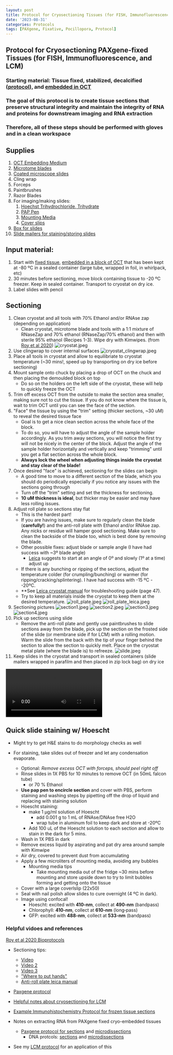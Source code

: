 ```yaml
---
layout: post
title: Protocol for Cryosectioning Tissues (for FISH, Immunofluorescence, and LCM)
date: '2023-08-31'
categories: Protocols
tags: [PAXgene, Fixative, Pocillopora, Protocol]
---
```


## Protocol for Cryosectioning PAXgene-fixed Tissues (for FISH, Immunofluorescence, and LCM)

### Starting material: Tissue fixed, stabilized, decalcified ([protocol](https://zdellaert.github.io/ZD_Putnam_Lab_Notebook/PAXgene-Fix-Decalc-Protocol/)), and [embedded in OCT](https://zdellaert.github.io/ZD_Putnam_Lab_Notebook/Cryoembedding-Protocol/)

### The goal of this protocol is to create tissue sections that preserve structural integrity and maintain the integrity of RNA and proteins for downstream imaging and RNA extraction

### Therefore, all of these steps should be performed with gloves and in a clean workspace

## Supplies
1. [OCT Embedding Medium](https://www.fishersci.com/shop/products/tissue-plus-o-c-t-compound/23730571#?keyword=o.c.t%20cryo)
2. [Microtome blades](https://www.fishersci.com/shop/products/edge-rite-disposable-microtome-blades/1407060)
3. [Coated microscope slides](https://www.fishersci.com/shop/products/fisherbrand-superfrost-plus-microscope-slides-2/p-45174#?keyword=superfrost%20plus)
4. Cling wrap
4. Forceps
5. Paintbrushes
6. Razor Blades
7. For imaging/making slides:
    1. [Hoechst Trihydrochloride, Trihydrate](https://www.fishersci.com/shop/products/molecular-probes-hoechst-33342-trihydrochloride-trihydrate-1/H1399)
    2. [PAP Pen](https://www.fishersci.com/shop/products/blue-pap-pen/NC1836708#?keyword=gnomepen)
    3. [Mounting Media](https://www.fishersci.com/shop/products/prolong-diamond-antifade-mountant-6/p-7076181)
    4. [Cover slips](https://www.fishersci.com/shop/products/superslip-cover-slips-20/p-7227752#?keyword=cover%20slips)
8. [Box for slides](https://www.amazon.com/dp/B0061OUFX6/ref=redir_mobile_desktop?_encoding=UTF8&)
9. [Slide mailers for staining/storing slides](https://www.amazon.com/Heathrow-Scientific-HD15986-Natural-Polypropylene/dp/B0061OTA00/ref=sr_1_6?crid=3TZF8W5FSYV3L&keywords=slide+mailer&qid=1697471771&s=industrial&sprefix=slide+mailer%2Cindustrial%2C181&sr=1-6)

## Input material:
1. Start with [fixed tissue](https://zdellaert.github.io/ZD_Putnam_Lab_Notebook/), [embedded in a block of OCT]((https://zdellaert.github.io/ZD_Putnam_Lab_Notebook/Cryoembedding-Protocol/)) that has been kept at -80 ºC in a sealed container (large tube, wrapped in foil, in whirlpack, etc)
2. 30 minutes before sectioning, move block containing tissue to -20 ºC freezer. Keep in sealed container. Transport to cryostat on dry ice.
3. Label slides with pencil

## Sectioning 

1. Clean cryostat and all tools with 70% Ethanol and/or RNAse zap (depending on application)
    - Clean cryostat, microtome blade and tools with a 1:1 mixture of RNaseZap and 70% ethanol (RNaseZap/70% ethanol) and then with sterile 95% ethanol (Recipes 1-3). Wipe dry with Kimwipes. (from [Roy et al 2020](https://github.com/zdellaert/ZD_Putnam_Lab_Notebook/blob/master/protocols/BioProtoc-10-01-3475.pdf))
    ![cryostat.jpeg](https://github.com/zdellaert/ZD_Putnam_Lab_Notebook/blob/master/images/protocols/cryosection/cryostat.jpeg?raw=true)
2. Use clingwrap to cover internal surfaces
    ![cryostat_clingwrap.jpeg](https://github.com/zdellaert/ZD_Putnam_Lab_Notebook/blob/master/images/protocols/cryosection/cryostat_clingwrap.jpeg?raw=true)
3. Place all tools in cryostat and allow to equilibriate to cryostat temperature (~30 mins!, speed up by transporting on dry ice before sectioning)
4. Mount sample onto chuck by placing a drop of OCT on the chuck and then placing the demoulded block on top
    - Do so on the holders on the left side of the cryostat, these will help to quickly freeze the OCT 
5. Trim off excess OCT from the outside to make the section area smaller, making sure not to cut the tissue. If you do not know where the tissue is, wait to trim OCT until you can see the face of the section.
5. "Face" the tissue by using the "trim" setting (thicker sections, ~30 uM) to reveal the desired tissue face 
    - Goal is to get a nice clean section across the whole face of the block. 
    - To do so, you will have to adjust the angle of the sample holder accordingly. As you trim away sections, you will notice the first try will not be nicely in the center of the block. Adjust the angle of the sample holder horizontally and vertically and keep "trimming" until you get a flat section across the whole block.
    - **Always lock the wheel when adjusting things inside the cryostat and stay clear of the blade!**
6. Once desired "face" is achieved, sectioning for the slides can begin 
    - A good time to move to a different section of the blade, which you should do periodically especially if you notice any issues with the sections going through
    - Turn off the "trim" setting and set the thickness for sectioning.
    - **10 uM thickness is ideal**, but thicker may be easier and may have less rolling issues.
7. Adjust roll plate so sections stay flat
    - This is the hardest part! 
    - If you are having issues, make sure to regularly clean the blade (**carefully!**) and the anti-roll plate with Ethanol and/or RNAse zap. Any nicks or residue will hamper good sectioning. Make sure to clean the backside of the blade too, which is best done by removing the blade.
    - Other possible fixes: adjust blade or sample angle (I have had success with ~3º blade angle)
        - [Leica](https://github.com/zdellaert/ZD_Putnam_Lab_Notebook/blob/master/protocols/Leica_AntiRoll.pdf) suggests to start at an angle of 0º and slowly (1º at a time) adjust up
    - If there is any bunching or ripping of the sections, adjust the temperature colder (for crumpling/bunching) or warmer (for ripping/cracking/splintering). I have had success with -15 ºC - -20ºC.
    - **See [Leica cryostat manual](https://github.com/zdellaert/ZD_Putnam_Lab_Notebook/blob/master/protocols/cm3050en.pdf) for troubleshooting guide (page 47).
    - Try to keep all materials inside the cryostat to keep them at the desired temperature.
    ![roll_plate.jpeg](https://github.com/zdellaert/ZD_Putnam_Lab_Notebook/blob/master/images/protocols/cryosection/roll_plate.jpeg?raw=true)
    ![roll_plate_leica.jpeg](https://github.com/zdellaert/ZD_Putnam_Lab_Notebook/blob/master/images/protocols/cryosection/roll_plate_leica.jpeg?raw=true)
4. Sectioning pictures
    ![section1.jpeg](https://github.com/zdellaert/ZD_Putnam_Lab_Notebook/blob/master/images/protocols/cryosection/section1.jpeg?raw=true)
    ![section2.jpeg](https://github.com/zdellaert/ZD_Putnam_Lab_Notebook/blob/master/images/protocols/cryosection/section2.jpeg?raw=true)
    ![section3.jpeg](https://github.com/zdellaert/ZD_Putnam_Lab_Notebook/blob/master/images/protocols/cryosection/section3.jpeg?raw=true)
    ![section4.jpeg](https://github.com/zdellaert/ZD_Putnam_Lab_Notebook/blob/master/images/protocols/cryosection/section4.jpeg?raw=true)
5. Pick up sections using slide
    - Remove the anti-roll plate and gently use paintbrushes to slide sections away from the blade, pick up the section on the frosted side of the slide (or membrane side if for LCM) with a rolling motion. Warm the slide from the back with the tip of your finger behind the section to allow the section to quickly melt. Place on the cryostat metal plate (where the blade is) to refreeze. 
    ![slide.jpeg](https://github.com/zdellaert/ZD_Putnam_Lab_Notebook/blob/master/images/protocols/cryosection/slide.jpeg?raw=true)
6. Keep slides in the cryostat and transport in sealed containers (slide mailers wrapped in parafilm and then placed in zip lock bag) on dry ice

![rollplate_correct.mov](https://github.com/zdellaert/ZD_Putnam_Lab_Notebook/blob/master/images/protocols/cryosection/rollplate_correct.mov?raw=true)

## Quick slide staining w/ Hoescht

- Might try to get H&E stains to do morphology checks as well

- For staining, take slides out of freezer and let any condensation evaporate.
    - Optional: *Remove excess OCT with forceps, should peel right off*
    - Rinse slides in 1X PBS for 10 minutes to remove OCT (in 50mL falcon tube)
        - or 70 % Ethanol
    - **Use pap pen to encircle section** and cover with PBS, perform staining and washing steps by pipetting off the drop of liquid and replacing with staining solution
    - Hoescht staining: 
        - make 1 µg/ml solution of Hoescht 
            - add 0.001 g to 1 mL of RNAse/DNAse free H2O
            - wrap tube in aluminum foil to keep dark and store at -20ºC 
        - Add 100 uL of the Hoescht solution to each section and allow to stain in the dark for 5 mins.
    - Wash in 1X PBS in dark
    - Remove excess liquid by aspirating and pat dry area around sample with Kimwipe
    - Air dry, covered to prevent dust from accumulating
    - Apply a few microliters of mounting media, avoiding any bubbles
        - Mounting media tips
            - Take mounting media out of the fridge ~30 mins before mounting and store upside down to try to limit bubbles forming and getting onto the tissue
    - Cover with a large coverlslip (22x50)
    - Seal with nail polish allow slides to cure overnight (4 ºC in dark).
    - Image using confocal!
        - Hoescht: excited with **410‐nm**, collect at **490‐nm** (bandpass)
        - Chlorophyll: **410‐nm**, collect at **610‐nm** (long‐pass)
        - GFP: excited with **488‐nm**, collect at **533‐nm** (bandpass)

### Helpful vidoes and references

[Roy et al 2020 Bioprotocols](https://github.com/zdellaert/ZD_Putnam_Lab_Notebook/blob/master/protocols/BioProtoc-10-01-3475.pdf)

- Sectioning tips:
    - [Video](https://www.youtube.com/watch?v=aNrnnmQB8y0)
    - [Video 2](https://www.youtube.com/watch?v=qUBoyIN65vA)
    - [Video 3](https://www.youtube.com/watch?v=3s3zeRCwQyE&list=PLfaSRwcfHcq0D8RTy9LR8sKsWcF6C8TAt&index=5)
    - ["Where to put hands"](https://bitesizebio.com/28466/can-stand-cold-cryosectioning-beginners/)
    - [Anti-roll plate leica manual](https://github.com/zdellaert/ZD_Putnam_Lab_Notebook/blob/master/protocols/Leica_AntiRoll.pdf)

- [Paxgene protocol](https://github.com/zdellaert/ZD_Putnam_Lab_Notebook/blob/master/protocols/HB-1543-S01-001_PX20_SP_TIssue_System_Preparation_of_sections_from_PFPE_and_PFCE_tissues_for_manual_or_LMD_1015_WW.pdf)

- [Helpful notes about cryosectioning for LCM](https://www.thermofisher.com/us/en/home/references/ambion-tech-support/rna-isolation/general-articles/getting-intact-rna-from-lcm-samples.html)

- [Example Immunohistochemistry Protocol for frozen tissue sections](https://www.rndsystems.com/resources/protocols/protocol-preparation-and-fluorescent-ihc-staining-frozen-tissue-sections)

- Notes on extracting RNA from PAXgene fixed cryo-embedded tissues
    - [Paxgene protocol for sections](https://www.preanalytix.com/storage/download/_ProductResources_/SuppProtocols/HB-0164-S02-001_PX22_SP_RNA_including_miRNA_from_PFCE_sections_0716_WW.pdf) and [microdissections](https://www.preanalytix.com/storage/download/_ProductResources_/SuppProtocols/HB-0163-S04-001_PX17_SP_Tissue_RNA_System_Purification_RNA_from_microdissected_PFPE_and_PFCE_tissues_1015_WW.pdf) 
        - DNA protcols: [sections](https://www.preanalytix.com/storage/download/_ProductResources_/SuppProtocols/HB-0162-S04-001_PX16_SP_Tissue_DNA_System_SP_Purification_gDNA_from_PFCE_tissue_placed_directly_into_a_microcentrifuge_tube_1015_WW.pdf) and [microdissections](https://www.preanalytix.com/storage/download/_ProductResources_/SuppProtocols/HB-0162-S03-001_PX15_SP_Tissue_DNA_System_Purification_gDNA_from_microdissected_PFPE_and_PFCE_tissues_1015_WW.pdf)

- See my [LCM protocol](https://zdellaert.github.io/ZD_Putnam_Lab_Notebook/Testing-LCM/) for an application of this